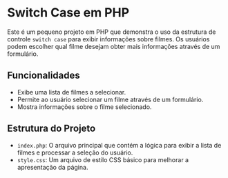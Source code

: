 # Switch Case em PHP

Este é um pequeno projeto em PHP que demonstra o uso da estrutura de controle `switch case` para exibir informações sobre filmes. Os usuários podem escolher qual filme desejam obter mais informações através de um formulário.

## Funcionalidades

- Exibe uma lista de filmes a selecionar.
- Permite ao usuário selecionar um filme através de um formulário.
- Mostra informações sobre o filme selecionado.


## Estrutura do Projeto

- `index.php`: O arquivo principal que contém a lógica para exibir a lista de filmes e processar a seleção do usuário.
- `style.css`: Um arquivo de estilo CSS básico para melhorar a apresentação da página.

